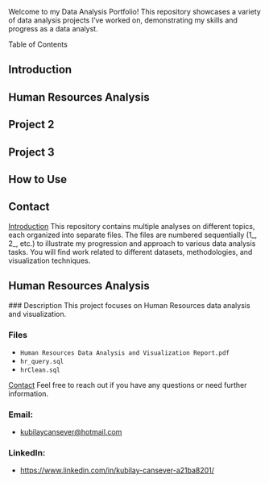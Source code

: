 Welcome to my Data Analysis Portfolio! This repository showcases a variety of data analysis projects I’ve worked on, demonstrating my skills and progress as a data analyst.

Table of Contents
## Introduction

## Human Resources Analysis

## Project 2

## Project 3

## How to Use

## Contact

[Introduction](#introduction)
This repository contains multiple analyses on different topics, each organized into separate files. The files are numbered sequentially (1_, 2_, etc.) to illustrate my progression and approach to various data analysis tasks. You will find work related to different datasets, methodologies, and visualization techniques.

<h2 id="human-resources-analysis">Human Resources Analysis</h2>
### Description
This project focuses on Human Resources data analysis and visualization.

### Files
- `Human Resources Data Analysis and Visualization Report.pdf`
- `hr_query.sql`
- `hrClean.sql`


[Contact](#contact)
Feel free to reach out if you have any questions or need further information.

### Email: 
- kubilaycansever@hotmail.com

### LinkedIn: 
- https://www.linkedin.com/in/kubilay-cansever-a21ba8201/
